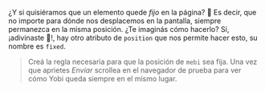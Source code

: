 ¿Y si quisiéramos que un elemento quede _fijo_ en la página? :round_pushpin: Es decir, que no importe para dónde nos desplacemos en la pantalla, siempre permanezca en la misma posición. ¿Te imaginás cómo hacerlo? Sí, ¡adivinaste :raised_hands:!, hay otro atributo de `position` que nos permite hacer esto, su nombre es `fixed`.

> Creá la regla necesaria para que la posición de `mebi` sea fija. Una vez que aprietes _Enviar_ scrollea en el navegador de prueba para ver cómo Yobi queda siempre en el mismo lugar.
